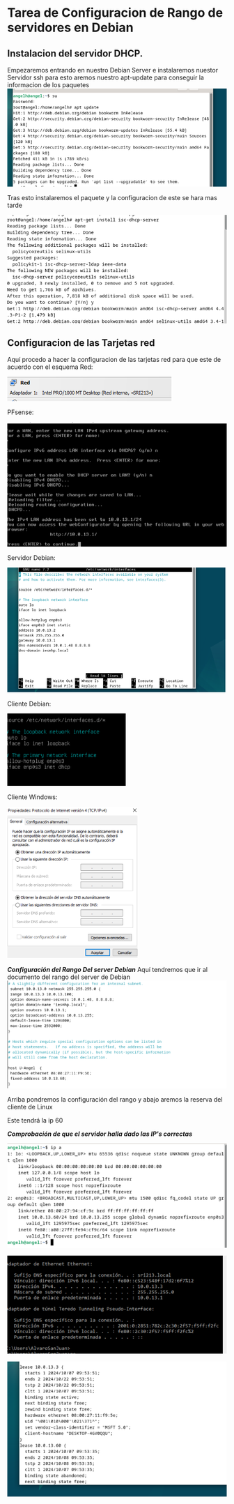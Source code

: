 
# Tarea de Configuracion de Rango de servidores en Debian

##  Instalacion del servidor DHCP. 
Empezaremos entrando en nuestro Debian Server e instalaremos nuestor Servidor ssh 
para esto aremos nuestro apt-update para conseguir la informacion de los paquetes 
![Imagen realizada masTarde.1](https://github.com/HerreraAngel/RSI/blob/main/TAREA2/IMGS/SIR%201%20UPDATE.PNG)

Tras esto instalaremos el paquete y la configuracion de este se hara mas tarde

![Imagen realizada masTarde.2](https://github.com/HerreraAngel/RSI/blob/main/TAREA2/IMGS/Sir%202.PNG)



## Configuracion de las Tarjetas red 
Aquí procedo a hacer la configuracion de las tarjetas red para que este de acuerdo con el esquema 
Red:

![1](https://github.com/HerreraAngel/RSI/blob/main/TAREA2/IMGS/1.png)

PFsense:

![2](https://github.com/HerreraAngel/RSI/blob/main/TAREA2/IMGS/2.png)

Servidor Debian:

![3](https://github.com/HerreraAngel/RSI/blob/main/TAREA2/IMGS/3.png)

Cliente Debian:

![4](https://github.com/HerreraAngel/RSI/blob/main/TAREA2/IMGS/4.png)

Cliente Windows:

![5](https://github.com/HerreraAngel/RSI/blob/main/TAREA2/IMGS/5.png)


***Configuración del Rango Del server Debian***
Aquí tendremos que ir al documento del rango del server de Debian
![6](https://github.com/HerreraAngel/RSI/blob/main/TAREA2/IMGS/6.png)

Arriba pondremos la configuración del rango y abajo aremos la reserva del cliente de Linux

Este tendrá la ip 60

***Comprobación de que el servidor halla dado las IP's correctas***

![7](https://github.com/HerreraAngel/RSI/blob/main/TAREA2/IMGS/7.png)

![8](https://github.com/HerreraAngel/RSI/blob/main/TAREA2/IMGS/8.png)

![9](https://github.com/HerreraAngel/RSI/blob/main/TAREA2/IMGS/9.png)

